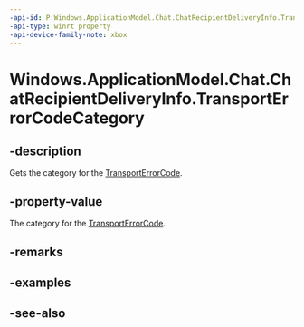```yaml
---
-api-id: P:Windows.ApplicationModel.Chat.ChatRecipientDeliveryInfo.TransportErrorCodeCategory
-api-type: winrt property
-api-device-family-note: xbox
---
```


<!-- Property syntax
public Windows.ApplicationModel.Chat.ChatTransportErrorCodeCategory TransportErrorCodeCategory { get; }
-->

# Windows.ApplicationModel.Chat.ChatRecipientDeliveryInfo.TransportErrorCodeCategory

## -description
Gets the category for the [TransportErrorCode](chatrecipientdeliveryinfo_transporterrorcode.md).

## -property-value
The category for the [TransportErrorCode](chatrecipientdeliveryinfo_transporterrorcode.md).

## -remarks

## -examples

## -see-also
